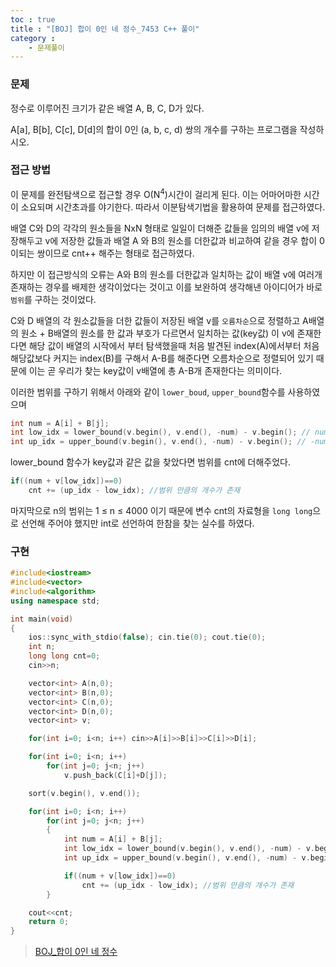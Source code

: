 ```yaml
---
toc : true
title : "[BOJ] 합이 0인 네 정수_7453 C++ 풀이"
category : 
    - 문제풀이
---
```

### 문제
정수로 이루어진 크기가 같은 배열 A, B, C, D가 있다.

A[a], B[b], C[c], D[d]의 합이 0인 $($a, b, c, d) 쌍의 개수를 구하는 프로그램을 작성하시오.

### 접근 방법
이 문제를 완전탐색으로 접근할 경우 O$($N<sup>4</sup>)시간이 걸리게 된다. 이는 어마어마한 시간이 소요되며 시간초과를 야기한다. 따라서 이분탐색기법을 활용하여 문제를 접근하였다.

배열 C와 D의 각각의 원소들을 NxN 형태로 일일이 더해준 값들을 임의의 배열 v에 저장해두고 v에 저장한 값들과 배열 A 와 B의 원소를 더한값과 비교하여 같을 경우 합이 0이되는 쌍이므로 cnt++ 해주는 형태로 접근하였다.

하지만 이 접근방식의 오류는 A와 B의 원소를 더한값과 일치하는 값이 배열 v에 여러개 존재하는 경우를 배제한 생각이었다는 것이고 이를 보완하여 생각해낸 아이디어가 바로 `범위`를 구하는 것이었다. 

C와 D 배열의 각 원소값들을 더한 값들이 저장된 배열 v를 `오름차순`으로 정렬하고 A배열의 원소 + B배열의 원소를 한 값과 부호가 다르면서 일치하는 값$($key값) 이 v에 존재한다면 해당 값이 배열의 시작에서 부터 탐색했을때 처음 발견된 index$($A)에서부터 처음 해당값보다 커지는 index$($B)를 구해서  A-B를 해준다면 오름차순으로 정렬되어 있기 때문에 이는 곧 우리가 찾는 key값이 v배열에 총 A-B개 존재한다는 의미이다.

이러한 범위를 구하기 위해서 아래와 같이 `lower_boud`, `upper_bound`함수를 사용하였으며

``` cpp
int num = A[i] + B[j];
int low_idx = lower_bound(v.begin(), v.end(), -num) - v.begin(); // num과 같거나 최소로 큰 v의 index구함
int up_idx = upper_bound(v.begin(), v.end(), -num) - v.begin(); // -num이 v배열에 여러개 존재할 가능성이 있으므로 범위를 구해야함
```
lower_bound 함수가 key값과 같은 값을 찾았다면 범위를 cnt에 더해주었다.

``` cpp
if((num + v[low_idx])==0)
    cnt += (up_idx - low_idx); //범위 만큼의 개수가 존재 
```

마지막으로 n의 범위는 1 ≤ n ≤ 4000 이기 때문에 변수 cnt의 자료형을 `long long`으로 선언해 주어야 했지만 int로 선언하여 한참을 찾는 실수를 하였다.

### 구현

``` cpp
#include<iostream>
#include<vector>
#include<algorithm>
using namespace std;

int main(void)
{
    ios::sync_with_stdio(false); cin.tie(0); cout.tie(0);
    int n;
    long long cnt=0;
    cin>>n;

    vector<int> A(n,0);
    vector<int> B(n,0);
    vector<int> C(n,0);
    vector<int> D(n,0);
    vector<int> v;

    for(int i=0; i<n; i++) cin>>A[i]>>B[i]>>C[i]>>D[i];

    for(int i=0; i<n; i++)
        for(int j=0; j<n; j++)
            v.push_back(C[i]+D[j]);

    sort(v.begin(), v.end());

    for(int i=0; i<n; i++)
        for(int j=0; j<n; j++)
        {
            int num = A[i] + B[j];
            int low_idx = lower_bound(v.begin(), v.end(), -num) - v.begin(); // num과 같거나 최소로 큰 v의 index구함
            int up_idx = upper_bound(v.begin(), v.end(), -num) - v.begin(); // -num이 v배열에 여러개 존재할 가능성이 있으므로 범위를 구해야함

            if((num + v[low_idx])==0)
                cnt += (up_idx - low_idx); //범위 만큼의 개수가 존재 
        }

    cout<<cnt;
    return 0;
}
```

>[BOJ_합이 0인 네 정수](https://www.acmicpc.net/problem/7453)